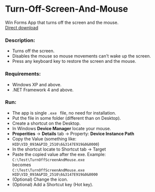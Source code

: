 Turn-Off-Screen-And-Mouse
=========================
Win Forms App that turns off the screen and the mouse.<br>
[Direct download](https://github.com/TsvetanKT/Turn-Off-Screen-And-Mouse/raw/master/TurnOffScreenAndMouse.exe)

### Description:
*	Turns off the screen.
*	Disables the mouse so mouse movements can't wake up the screen.
*	Press any keyboard key to restore the screen and the mouse.


### Requirements:
*	Windows XP and above.
*	.NET Framework 4 and above.

### Run:
*	The app is single `.exe ` file, no need for installation.
*	Put the file in some folder (different than on Desktop).
*	Create a shortcut on the Desktop.
*	In Windows **Device Manager** locate your mouse.
*	**Properities** → **Details** tab → Property: **Device Instance Path**
*	Copy the Value (something like: `HID\VID_093A&PID_2510\6&3147E919&0&0000`)
*	In the shortcut locate to Shortcut tab → Target
*	Paste the copied value after the exe. Example:<br>
`C:\Test\TurnOffScreenAndMouse.exe`<br>
becomes<br>
`C:\Test\TurnOffScreenAndMouse.exe HID\VID_093A&PID_2510\6&3147E919&0&0000`
*	(Optional) Change the icon.
*	(Optional) Add a Shortcut key (Hot key).
